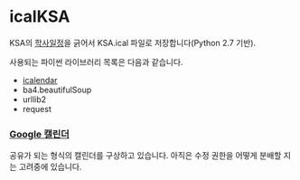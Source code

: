 # icalKSA

KSA의 [학사일정](https://ksa.hs.kr/SchoolEvent/Index/135?year=2018&month=7)을 긁어서 KSA.ical 파일로 저장합니다(Python 2.7 기반).

사용되는 파이썬 라이브러리 목록은 다음과 같습니다.

- [icalendar](https://icalendar.readthedocs.io/en/latest/index.html)
- ba4.beautifulSoup
- urllib2
- request


### [Google 캘린더](https://calendar.google.com/calendar/r/settings/calendar/YTIwZTc5a2dyOHVrbmxxdGw4dDUxZGU2cThAZ3JvdXAuY2FsZW5kYXIuZ29vZ2xlLmNvbQ])

공유가 되는 형식의 캘린더를 구상하고 있습니다. 아직은 수정 권한을 어떻게 분배할 지는 고려중에 있습니다.


